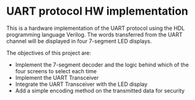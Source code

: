 # UART protocol HW implementation
This is a hardware implementation of the UART protocol using the HDL programming language Verilog. The words transferred from the UART channel will be displayed in four 7-segment LED displays.

The objectives of this project are:
- Implement the 7-segment decoder and the logic behind which of the four screens to select each time
- Implement the UART Transceiver 
- Integrate the UART Transceiver with the LED display
- Add a simple encoding method on the transmitted data for security
